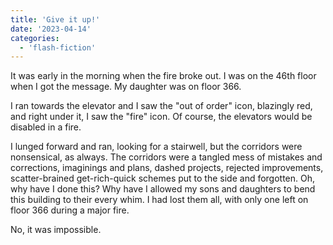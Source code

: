 ```yaml
---
title: 'Give it up!'
date: '2023-04-14'
categories:
  - 'flash-fiction'
---
```


It was early in the morning when the fire broke out. I was on the 46th floor
when I got the message. My daughter was on floor 366.

<!-- truncate -->

I ran towards the elevator and I saw the "out of order" icon, blazingly red, and
right under it, I saw the "fire" icon. Of course, the elevators would be
disabled in a fire.

I lunged forward and ran, looking for a stairwell, but the corridors were
nonsensical, as always. The corridors were a tangled mess of mistakes and
corrections, imaginings and plans, dashed projects, rejected improvements,
scatter-brained get-rich-quick schemes put to the side and forgotten. Oh, why
have I done this? Why have I allowed my sons and daughters to bend this building
to their every whim. I had lost them all, with only one left on floor 366 during
a major fire.

No, it was impossible.
